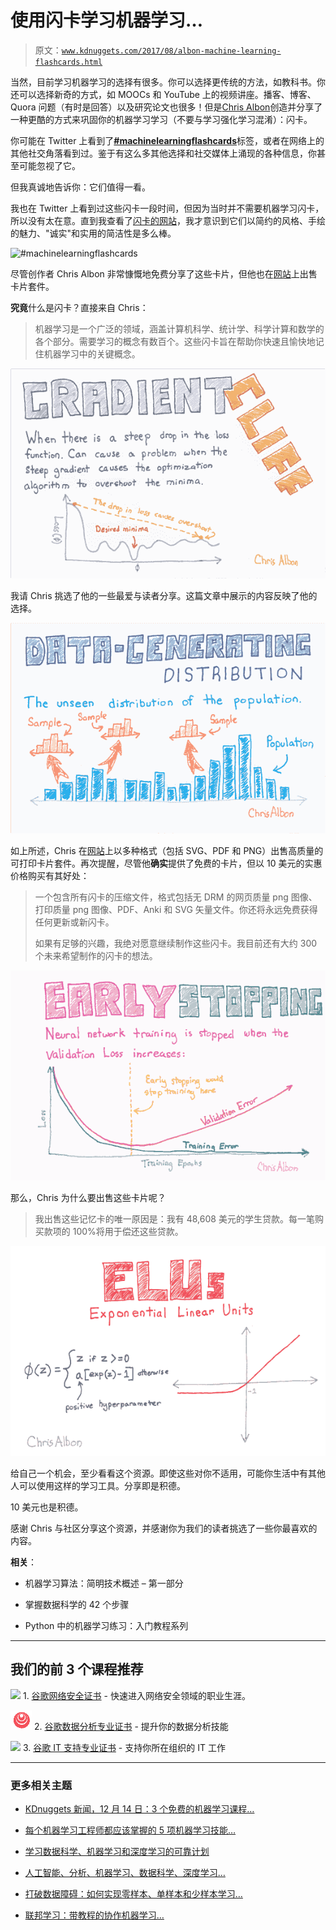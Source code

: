 # 使用闪卡学习机器学习…

> 原文：[`www.kdnuggets.com/2017/08/albon-machine-learning-flashcards.html`](https://www.kdnuggets.com/2017/08/albon-machine-learning-flashcards.html)

当然，目前学习机器学习的选择有很多。你可以选择更传统的方法，如教科书。你还可以选择新奇的方式，如 MOOCs 和 YouTube 上的视频讲座。播客、博客、Quora 问题（有时是回答）以及研究论文也很多！但是[Chris Albon](https://twitter.com/chrisalbon)创造并分享了一种更酷的方式来巩固你的机器学习学习（不要与学习强化学习混淆）：闪卡。

你可能在 Twitter 上看到了[**#machinelearningflashcards**](https://twitter.com/hashtag/machinelearningflashcards)标签，或者在网络上的其他社交角落看到过。鉴于有这么多其他选择和社交媒体上涌现的各种信息，你甚至可能忽视了它。

但我真诚地告诉你：它们值得一看。

我也在 Twitter 上看到过这些闪卡一段时间，但因为当时并不需要机器学习闪卡，所以没有太在意。直到我查看了[闪卡的网站](http://machinelearningflashcards.com/)，我才意识到它们以简约的风格、手绘的魅力、"诚实"和实用的简洁性是多么棒。

![#machinelearningflashcards](img/259fc5af3e2e096ed596f3b39d11c5be.png)

尽管创作者 Chris Albon 非常慷慨地免费分享了这些卡片，但他也在[网站](http://machinelearningflashcards.com/)上出售卡片套件。

**究竟**什么是闪卡？直接来自 Chris：

> 机器学习是一个广泛的领域，涵盖计算机科学、统计学、科学计算和数学的各个部分。需要学习的概念有数百个。这些闪卡旨在帮助你快速且愉快地记住机器学习中的关键概念。

![#machinelearningflashcards](img/1709f96f59b1631468cb0243277f1cd2.png)

我请 Chris 挑选了他的一些最爱与读者分享。这篇文章中展示的内容反映了他的选择。

![#machinelearningflashcards](img/d9f4b37b46d3c788726cd470b9adc48e.png)

如上所述，Chris 在[网站](http://machinelearningflashcards.com/)上以多种格式（包括 SVG、PDF 和 PNG）出售高质量的可打印卡片套件。再次提醒，尽管他**确实**提供了免费的卡片，但以 10 美元的实惠价格购买有其好处：

> 一个包含所有闪卡的压缩文件，格式包括无 DRM 的网页质量 png 图像、打印质量 png 图像、PDF、Anki 和 SVG 矢量文件。你还将永远免费获得任何更新或新闪卡。
> 
> 如果有足够的兴趣，我绝对愿意继续制作这些闪卡。我目前还有大约 300 个未来希望制作的闪卡的想法。

![#machinelearningflashcards](img/abe1b2d51b4e12d7e21742510250468f.png)

那么，Chris 为什么要出售这些卡片呢？

> 我出售这些记忆卡的唯一原因是：我有 48,608 美元的学生贷款。每一笔购买款项的 100%将用于偿还这些贷款。

![#machinelearningflashcards](img/dd2f92818e0ed43a2023a99667e2ab9d.png)

给自己一个机会，至少看看这个资源。即使这些对你不适用，可能你生活中有其他人可以使用这样的学习工具。分享即是积德。

10 美元也是积德。

感谢 Chris 与社区分享这个资源，并感谢你为我们的读者挑选了一些你最喜欢的内容。

**相关**：

+   机器学习算法：简明技术概述 – 第一部分

+   掌握数据科学的 42 个步骤

+   Python 中的机器学习练习：入门教程系列

* * *

## 我们的前 3 个课程推荐

![](img/0244c01ba9267c002ef39d4907e0b8fb.png) 1\. [谷歌网络安全证书](https://www.kdnuggets.com/google-cybersecurity) - 快速进入网络安全领域的职业生涯。

![](img/e225c49c3c91745821c8c0368bf04711.png) 2\. [谷歌数据分析专业证书](https://www.kdnuggets.com/google-data-analytics) - 提升你的数据分析技能

![](img/0244c01ba9267c002ef39d4907e0b8fb.png) 3\. [谷歌 IT 支持专业证书](https://www.kdnuggets.com/google-itsupport) - 支持你所在组织的 IT 工作

* * *

### 更多相关主题

+   [KDnuggets 新闻，12 月 14 日：3 个免费的机器学习课程…](https://www.kdnuggets.com/2022/n48.html)

+   [每个机器学习工程师都应该掌握的 5 项机器学习技能…](https://www.kdnuggets.com/2023/03/5-machine-learning-skills-every-machine-learning-engineer-know-2023.html)

+   [学习数据科学、机器学习和深度学习的可靠计划](https://www.kdnuggets.com/2023/01/mwiti-solid-plan-learning-data-science-machine-learning-deep-learning.html)

+   [人工智能、分析、机器学习、数据科学、深度学习…](https://www.kdnuggets.com/2021/12/developments-predictions-ai-machine-learning-data-science-research.html)

+   [打破数据障碍：如何实现零样本、单样本和少样本学习…](https://www.kdnuggets.com/2023/08/breaking-data-barrier-zeroshot-oneshot-fewshot-learning-transforming-machine-learning.html)

+   [联邦学习：带教程的协作机器学习…](https://www.kdnuggets.com/2021/12/federated-learning-collaborative-machine-learning-tutorial-get-started.html)
